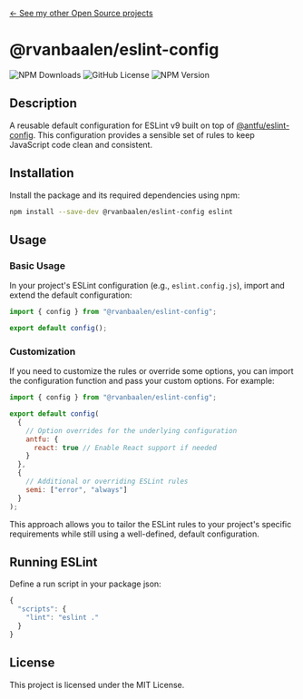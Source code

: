 [&larr; See my other Open Source projects](https://robinvanbaalen.nl)

# @rvanbaalen/eslint-config
![NPM Downloads](https://img.shields.io/npm/d18m/%40rvanbaalen%2Feslint-config)
![GitHub License](https://img.shields.io/github/license/rvanbaalen/eslint-config)
![NPM Version](https://img.shields.io/npm/v/%40rvanbaalen%2Feslint-config)

## Description

A reusable default configuration for ESLint v9 built on top of [@antfu/eslint-config](https://www.npmjs.com/package/@antfu/eslint-config).
This configuration provides a sensible set of rules to keep JavaScript code clean and consistent.

## Installation

Install the package and its required dependencies using npm:

```bash
npm install --save-dev @rvanbaalen/eslint-config eslint
```

## Usage

### Basic Usage

In your project's ESLint configuration (e.g., `eslint.config.js`), import and extend the default configuration:

```javascript
import { config } from "@rvanbaalen/eslint-config";

export default config();
```

### Customization

If you need to customize the rules or override some options, you can import 
the configuration function and pass your custom options. For example:

```javascript
import { config } from "@rvanbaalen/eslint-config";

export default config(
  {
    // Option overrides for the underlying configuration
    antfu: {
      react: true // Enable React support if needed
    }
  },
  {
    // Additional or overriding ESLint rules
    semi: ["error", "always"]
  }
);
```

This approach allows you to tailor the ESLint rules to your project's specific 
requirements while still using a well-defined, default configuration.

## Running ESLint

Define a run script in your package json:

```js
{
  "scripts": {
    "lint": "eslint ."
  }
} 
```

## License

This project is licensed under the MIT License.
